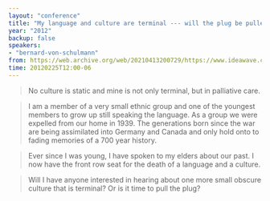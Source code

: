 ```yaml
---
layout: "conference"
title: "My language and culture are terminal --- will the plug be pulled?"
year: "2012"
backup: false
speakers:
- "bernard-von-schulmann"
from: https://web.archive.org/web/20210413200729/https://www.ideawave.ca/2012-conference/my-language-and-culture-are-terminal-will-the-plug-be-pulled
time: 20120225T12:00-06
---
```


> No culture is static and mine is not only terminal, but in palliative care.

> I am a member of a very small ethnic group and one of the youngest members to
grow up still speaking the language. As a group we were expelled from our home
in 1939. The generations born since the war are being assimilated into Germany
and Canada and only hold onto to fading memories of a 700 year history.

> Ever since I was young, I have spoken to my elders about our past. I now have
the front row seat for the death of a language and a culture.

> Will I have anyone interested in hearing about one more small obscure culture
that is terminal? Or is it time to pull the plug?
